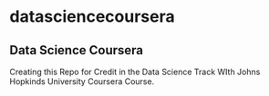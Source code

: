 # datasciencecoursera
## Data Science Coursera 

Creating this Repo for Credit in the Data Science Track WIth Johns Hopkinds University Coursera Course.
